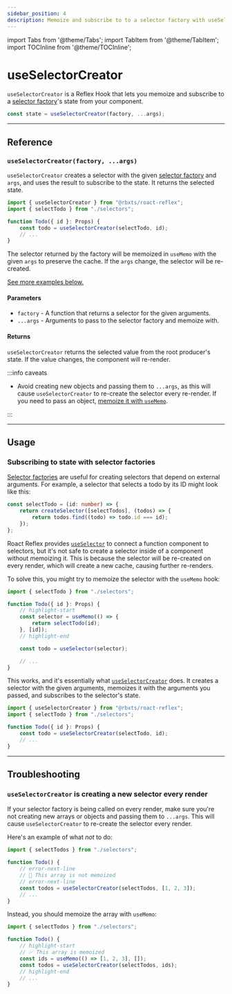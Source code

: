 ```yaml
---
sidebar_position: 4
description: Memoize and subscribe to to a selector factory with useSelectorCreator.
---
```


import Tabs from '@theme/Tabs';
import TabItem from '@theme/TabItem';
import TOCInline from '@theme/TOCInline';

# useSelectorCreator

`useSelectorCreator` is a Reflex Hook that lets you memoize and subscribe to a [selector factory](../reflex/create-selector#selector-factories)'s state from your component.

```ts
const state = useSelectorCreator(factory, ...args);
```

<TOCInline toc={toc} />

---

## Reference

### `useSelectorCreator(factory, ...args)`

`useSelectorCreator` creates a selector with the given [selector factory](../reflex/create-selector#selector-factories) and `args`, and uses the result to subscribe to the state. It returns the selected state.

```ts
import { useSelectorCreator } from "@rbxts/roact-reflex";
import { selectTodo } from "./selectors";

function Todo({ id }: Props) {
	const todo = useSelectorCreator(selectTodo, id);
	// ...
}
```

The selector returned by the factory will be memoized in `useMemo` with the given `args` to preserve the cache. If the `args` change, the selector will be re-created.

[See more examples below.](#usage)

#### Parameters

-   `factory` - A function that returns a selector for the given arguments.
-   `...args` - Arguments to pass to the selector factory and memoize with.

#### Returns

`useSelectorCreator` returns the selected value from the root producer's state. If the value changes, the component will re-render.

:::info caveats

-   Avoid creating new objects and passing them to `...args`, as this will cause `useSelectorCreator` to re-create the selector every re-render. If you need to pass an object, [memoize it with `useMemo`](https://react.dev/reference/react/useMemo).

:::

---

## Usage

### Subscribing to state with selector factories

[Selector factories](../reflex/create-selector#selector-factories) are useful for creating selectors that depend on external arguments. For example, a selector that selects a todo by its ID might look like this:

```ts
const selectTodo = (id: number) => {
	return createSelector([selectTodos], (todos) => {
		return todos.find((todo) => todo.id === id);
	});
};
```

Roact Reflex provides [`useSelector`](use-selector) to connect a function component to selectors, but it's not safe to create a selector inside of a component without memoizing it. This is because the selector will be re-created on every render, which will create a new cache, causing further re-renders.

To solve this, you might try to memoize the selector with the `useMemo` hook:

```ts
import { selectTodo } from "./selectors";

function Todo({ id }: Props) {
	// highlight-start
	const selector = useMemo(() => {
		return selectTodo(id);
	}, [id]);
	// highlight-end

	const todo = useSelector(selector);

	// ...
}
```

This works, and it's essentially what [`useSelectorCreator`](#useselectorcreatorfactory-args) does. It creates a selector with the given arguments, memoizes it with the arguments you passed, and subscribes to the selector's state.

```ts
import { useSelectorCreator } from "@rbxts/roact-reflex";
import { selectTodo } from "./selectors";

function Todo({ id }: Props) {
	const todo = useSelectorCreator(selectTodo, id);
	// ...
}
```

---

## Troubleshooting

### `useSelectorCreator` is creating a new selector every render

If your selector factory is being called on every render, make sure you're not creating new arrays or objects and passing them to `...args`. This will cause `useSelectorCreator` to re-create the selector every render.

Here's an example of what _not_ to do:

```ts
import { selectTodos } from "./selectors";

function Todo() {
	// error-next-line
	// 🔴 This array is not memoized
	// error-next-line
	const todos = useSelectorCreator(selectTodos, [1, 2, 3]);
	// ...
}
```

Instead, you should memoize the array with `useMemo`:

```ts
import { selectTodos } from "./selectors";

function Todo() {
	// highlight-start
	// ✅ This array is memoized
	const ids = useMemo(() => [1, 2, 3], []);
	const todos = useSelectorCreator(selectTodos, ids);
	// highlight-end
	// ...
}
```
